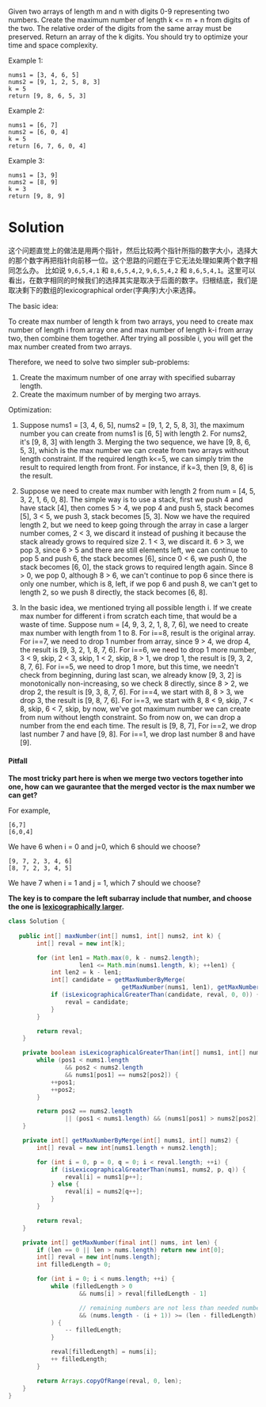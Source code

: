 Given two arrays of length m and n with digits 0-9 representing two numbers. Create the maximum number of length k <= m + n from digits of the two. The relative order of the digits from the same array must be preserved. Return an array of the k digits. You should try to optimize your time and space complexity.

Example 1:

```
nums1 = [3, 4, 6, 5]
nums2 = [9, 1, 2, 5, 8, 3]
k = 5
return [9, 8, 6, 5, 3]
```

Example 2:

```
nums1 = [6, 7]
nums2 = [6, 0, 4]
k = 5
return [6, 7, 6, 0, 4]
```

Example 3:

```
nums1 = [3, 9]
nums2 = [8, 9]
k = 3
return [9, 8, 9]
```

# Solution

这个问题直觉上的做法是用两个指针，然后比较两个指针所指的数字大小，选择大的那个数字再把指针向前移一位。这个思路的问题在于它无法处理如果两个数字相同怎么办。 比如说 `9,6,5,4,1` 和 `8,6,5,4,2`, `9,6,5,4,2` 和 `8,6,5,4,1`。这里可以看出，在数字相同的时候我们的选择其实是取决于后面的数字。归根结底，我们是取决剩下的数组的lexicographical order(字典序)大小来选择。

The basic idea:

To create max number of length k from two arrays, you need to create max number of length i from array one and max number of length k-i from array two, then combine them together. After trying all possible i, you will get the max number created from two arrays.

Therefore, we need to solve two simpler sub-problems:

1. Create the maximum number of one array with specified subarray length.  
2. Create the maximum number of by merging two arrays.  

Optimization:

1. Suppose nums1 = [3, 4, 6, 5], nums2 = [9, 1, 2, 5, 8, 3], the maximum number you can create from nums1 is [6, 5] with length 2. For nums2, it's [9, 8, 3] with length 3. Merging the two sequence, we have [9, 8, 6, 5, 3], which is the max number we can create from two arrays without length constraint. If the required length k<=5, we can simply trim the result to required length from front. For instance, if k=3, then [9, 8, 6] is the result.

2. Suppose we need to create max number with length 2 from num = [4, 5, 3, 2, 1, 6, 0, 8]. The simple way is to use a stack, first we push 4 and have stack [4], then comes 5 > 4, we pop 4 and push 5, stack becomes [5], 3 < 5, we push 3, stack becomes [5, 3]. Now we have the required length 2, but we need to keep going through the array in case a larger number comes, 2 < 3, we discard it instead of pushing it because the stack already grows to required size 2. 1 < 3, we discard it. 6 > 3, we pop 3, since 6 > 5 and there are still elements left, we can continue to pop 5 and push 6, the stack becomes [6], since 0 < 6, we push 0, the stack becomes [6, 0], the stack grows to required length again. Since 8 > 0, we pop 0, although 8 > 6, we can't continue to pop 6 since there is only one number, which is 8, left, if we pop 6 and push 8, we can't get to length 2, so we push 8 directly, the stack becomes [6, 8].

3. In the basic idea, we mentioned trying all possible length i. If we create max number for different i from scratch each time, that would be a waste of time. Suppose num = [4, 9, 3, 2, 1, 8, 7, 6], we need to create max number with length from 1 to 8. For i==8, result is the original array. For i==7, we need to drop 1 number from array, since 9 > 4, we drop 4, the result is [9, 3, 2, 1, 8, 7, 6]. For i==6, we need to drop 1 more number, 3 < 9, skip, 2 < 3, skip, 1 < 2, skip, 8 > 1, we drop 1, the result is [9, 3, 2, 8, 7, 6]. For i==5, we need to drop 1 more, but this time, we needn't check from beginning, during last scan, we already know [9, 3, 2] is monotonically non-increasing, so we check 8 directly, since 8 > 2, we drop 2, the result is [9, 3, 8, 7, 6]. For i==4, we start with 8, 8 > 3, we drop 3, the result is [9, 8, 7, 6]. For i==3, we start with 8, 8 < 9, skip, 7 < 8, skip, 6 < 7, skip, by now, we've got maximum number we can create from num without length constraint. So from now on, we can drop a number from the end each time. The result is [9, 8, 7], For i==2, we drop last number 7 and have [9, 8]. For i==1, we drop last number 8 and have [9].


#### Pitfall
__The most tricky part here is when we merge two vectors together into one, how can we gaurantee that the merged vector is the max number we can get?__

For example, 
```
[6,7]
[6,0,4]
```
We have 6 when i = 0 and j=0, which 6 should we choose?
```
[9, 7, 2, 3, 4, 6]
[8, 7, 2, 3, 4, 5]
```

We have 7 when i = 1 and j = 1, which 7 should we choose?

__The key is to compare the left subarray include that number, and choose the one is [lexicographically larger](https://en.wikipedia.org/wiki/Lexicographical_order).__

```java
class Solution {
    
   public int[] maxNumber(int[] nums1, int[] nums2, int k) {
        int[] reval = new int[k];

        for (int len1 = Math.max(0, k - nums2.length); 
                    len1 <= Math.min(nums1.length, k); ++len1) {
            int len2 = k - len1;
            int[] candidate = getMaxNumberByMerge(
                                getMaxNumber(nums1, len1), getMaxNumber(nums2, len2));
            if (isLexicographicalGreaterThan(candidate, reval, 0, 0)) {
                reval = candidate;
            }
        }

        return reval;
    }

    private boolean isLexicographicalGreaterThan(int[] nums1, int[] nums2, int pos1, int pos2) {
        while (pos1 < nums1.length
                && pos2 < nums2.length
                && nums1[pos1] == nums2[pos2]) {
            ++pos1;
            ++pos2;
        }

        return pos2 == nums2.length 
                || (pos1 < nums1.length) && (nums1[pos1] > nums2[pos2]);
    }

    private int[] getMaxNumberByMerge(int[] nums1, int[] nums2) {
        int[] reval = new int[nums1.length + nums2.length];

        for (int i = 0, p = 0, q = 0; i < reval.length; ++i) {
            if (isLexicographicalGreaterThan(nums1, nums2, p, q)) {
                reval[i] = nums1[p++];
            } else {
                reval[i] = nums2[q++];
            }
        }

        return reval;
    }

    private int[] getMaxNumber(final int[] nums, int len) {
        if (len == 0 || len > nums.length) return new int[0];
        int[] reval = new int[nums.length];
        int filledLength = 0;

        for (int i = 0; i < nums.length; ++i) {
            while (filledLength > 0
                    && nums[i] > reval[filledLength - 1]

                    // remaining numbers are not less than needed numbers
                    && (nums.length - (i + 1)) >= (len - filledLength)
            ) {
                -- filledLength;
            }

            reval[filledLength] = nums[i];
            ++ filledLength;
        }

        return Arrays.copyOfRange(reval, 0, len);
    }
}
```





